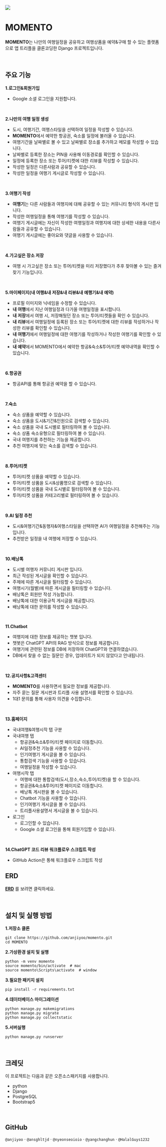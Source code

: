 
![](https://velog.velcdn.com/images/yoiseau_/post/7e037c87-a017-4aa5-85fe-cba87d898c67/image.png)


# MOMENTO 
**MOMENTO**는 나만의 여행일정을 공유하고 여행상품을 예약&구매 할 수 있는 플랫폼으로
앱 트리플을 클론코딩한 Django 프로젝트입니다.

<br>

## 주요 기능
**1.로그인&회원가입**
- Google 소셜 로그인을 지원합니다.

<br>

**2.나만의 여행 일정 생성**
- 도시, 여행기간, 여행스타일을 선택하여 일정을 작성할 수 있습니다.
- **MOMENTO**에서 예약한 항공권, 숙소를 일정에 불러올 수 있습니다.
- 여행기간을 날짜별로 볼 수 있고 날짜별로 장소를 추가하고 메모를 작성할 수 있습니다.
- 날짜별로 등록한 장소는 PIN을 사용해 이동경로를 확인할 수 있습니다.
- 일정에 등록한 장소 또는 투어/티켓에 대한 리뷰를 작성할 수 있습니다.
- 작성한 일정은 다른사람과 공유할 수 있습니다.
- 작성한 일정을 여행기 게시글로 작성할 수 있습니다.

<br>

**3.여행기 작성**
- **여행기**는 다른 사람들과 여행지에 대해 공유할 수 있는 커뮤니티 형식의 게시판 입니다.
- 작성한 여행일정을 통해 여행기를 작성할 수 있습니다.
- 여행기 게시글에는 자신이 작성한 여행일정과 여행지에 대한 상세한 내용을 다른사람들과 공유할 수 있습니다.
- 여행기 게시글에는 좋아요와 댓글을 사용할 수 있습니다.

<br>

**4.가고싶은 장소 저장**
- 여행 시 가고싶은 장소 또는 투어/티켓을 미리 저장했다가 추후 찾아볼 수 있는 즐겨찾기 기능입니다.

<br>

**5.마이페이지(내 여행&내 저장&내 리뷰&내 예행기&내 예약)**
- 프로필 이미지와 닉네임을 수정할 수 있습니다.
- **내 여행**에서 지난 여행일정과 다가올 여행일정을 표시합니다.
- **내 저장**에서 여행 시, 저장해뒀던 장소 또는 투어/티켓들을 확인 수 있습니다.
- **내 리뷰**에서 여행일정에 등록된 장소 또는 투어/티켓에 대한 리뷰를 작성하거나 작성한 리뷰를 확인할 수 있습니다.
- **내 여행기**에서 여행일정에 대한 여행기를 작성하거나 작성한 여행기를 확인할 수 있습니다.
- **내 예약**에서 MOMENTO에서 예약한 항공&숙소&투어/티켓 예약내역을 확인할 수 있습니다.

<br>

**6.항공권**
- 항공API를 통해 항공권 예약을 할 수 있습니다.

<br>

**7.숙소**
- 숙소 상품을 예약할 수 있습니다.
- 숙소 상품을 도시&기간&인원으로 검색할 수 있습니다.
- 숙소 상품을 국내 도시별로 필터링하여 볼 수 있습니다.
- 숙소 상품 숙소유형으로 필터링하여 볼 수 있습니다.
- 국내 여행지를 추천하는 기능을 제공합니다.
- 추천 여행지에 맞는 숙소를 검색할 수 있습니다.

<br>

**8.투어/티켓**
- 투어/티켓 상품을 예약할 수 있습니다.
- 투어/티켓 상품을 도시&상품명으로 검색할 수 있습니다.
- 투어/티켓 상품을 국내 도시별로 필터링하여 볼 수 있습니다.
- 투어/티켓 상품을 카테고리별로 필터링하여 볼 수 있습니다.

<br>

**9.AI 일정 추천**
- 도시&여행기간&동행자&여행스타일을 선택하면 AI가 여행일정을 추천해주는 기능입니다.
- 추천받은 일정을 내 여행에 저장할 수 있습니다.

<br>

**10.배낭톡**
- 도시별 여행자 커뮤니티 게시판 입니다.
- 최근 작성된 게시글을 확인할 수 있습니다.
- 주제에 따른 게시글을 필터링할 수 있습니다.
- 여행시기(월별)에 따른 게시글을 필터링할 수 있습니다.
- 배낭톡은 회원만 작성 가능합니다.
- 배낭톡에 대한 이용규칙 게시글을 제공합니다.
- 배낭톡에 대한 문의를 작성할 수 있습니다.

<br>

**11.Chatbot**
- 여행지에 대한 정보를 제공하는 챗봇 입니다.
- 챗봇은 ChatGPT API의 RAG 방식으로 정보를 제공합니다.
- 여행기에 관련된 정보를 DB에 저장하여 ChatGPT와 연결하였습니다.
- DB에서 찾을 수 없는 질문인 경우, 업데이트가 되지 않았다고 안내됩니다.

<br>

**12.공지사항&고객센터**
- **MOMENTO**를 사용하면서 필요한 정보를 제공합니다.
- 자주 묻는 질문 게시판과 트리플 사용 설명서를 확인할 수 있습니다.
- 1대1 문의를 통해 사용자 의견을 수집합니다.

<br>

**13.홈페이지**
- 국내여행&여행시작 탭 구분
- 국내여행 탭
	- 항공권&숙소&투어/티켓 페이지로 이동합니다.
	- AI일정추천 기능을 사용할 수 있습니다.
    - 인기여행기 게시글을 볼 수 있습니다.
    - 통합검색 기능을 사용할 수 있습니다.
    - 여행일정을 작성할 수 있습니다.
- 여행시작 탭
	- 여행에 대한 통합검색(도시,장소,숙소,투어/티켓)을 할 수 있습니다.
    - 항공권&숙소&투어/티켓 페이지로 이동합니다.
    - 배낭톡 게시판을 볼 수 있습니다.
    - Chatbot 기능을 사용할 수 있습니다.
	- 인기여행기 게시글을 볼 수 있습니다.
	- 트리플사용설명서 게시글을 볼 수 있습니다.
- 로그인
	- 로그인할 수 있습니다.
    - Google 소셜 로그인을 통해 회원가입할 수 있습니다.

<br>

**14.ChatGPT 코드 리뷰 워크플로우 스크립트 작성**
- GitHub Action은 통해 워크플로우 스크립트 작성

## ERD
[**ERD**](https://www.erdcloud.com/d/z8SRaoeiWuxRxhHBN) 를 보려면 클릭하세요.

<br>

## 설치 및 실행 방법
**1.저장소 클론**
```
git clone https://github.com/anjiyoo/momento.git
cd MOMENTO
```

**2.가상환경 설치 및 실행**
```
python -m venv momento
source momento/bin/activate  # mac
source momento\Scripts\activate  # window
```

**3.필요한 패키지 설치**
```
pip install -r requirements.txt
```

**4.데이터베이스 마이그레이션**
```
python manage.py makemigrations
python manage.py migrate
python manage.py collectstatic 
```

**5.서버실행**
```
python manage.py runserver
```

<br>

## 크레딧
이 프로젝트는 다음과 같은 오픈소스패키지를 사용합니다.
- python
- Django
- PostgreSQL
- Bootstrap5

<br>

## GitHub
`@anjiyoo`  ·  `@ansghltjd`  ·  `@nyeonseoioio`  ·  `@yangchanghun`  ·  `@HalalGuys1232`